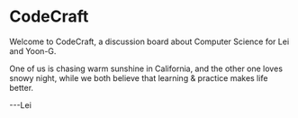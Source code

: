 # CodeCraft
Welcome to CodeCraft, a discussion board about Computer Science for Lei and Yoon-G.

One of us is chasing warm sunshine in California, and the other one loves snowy night, while we both believe that learning & practice makes life better.

---Lei
